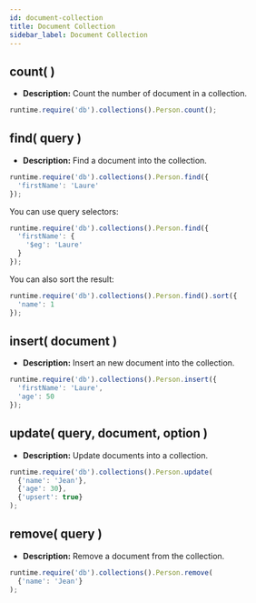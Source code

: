 ```yaml
---
id: document-collection
title: Document Collection
sidebar_label: Document Collection
---
```


## count( )

- **Description:** Count the number of document in a collection.

```js
runtime.require('db').collections().Person.count();
```

## find( query )

- **Description:** Find a document into the collection.

```js
runtime.require('db').collections().Person.find({
  'firstName': 'Laure'
});
```

You can use query selectors:

```js
runtime.require('db').collections().Person.find({
  'firstName': {
    '$eg': 'Laure'
  }
});
```

You can also sort the result:

```js
runtime.require('db').collections().Person.find().sort({
  'name': 1
});
```

## insert( document )

- **Description:** Insert an new document into the collection.

```js
runtime.require('db').collections().Person.insert({
  'firstName': 'Laure',
  'age': 50
});
```

## update( query, document, option )

- **Description:** Update documents into a collection.

```js
runtime.require('db').collections().Person.update(
  {'name': 'Jean'},
  {'age': 30}, 
  {'upsert': true}
);
```

## remove( query )

- **Description:** Remove a document from the collection.

```js
runtime.require('db').collections().Person.remove(
  {'name': 'Jean'}
);
```